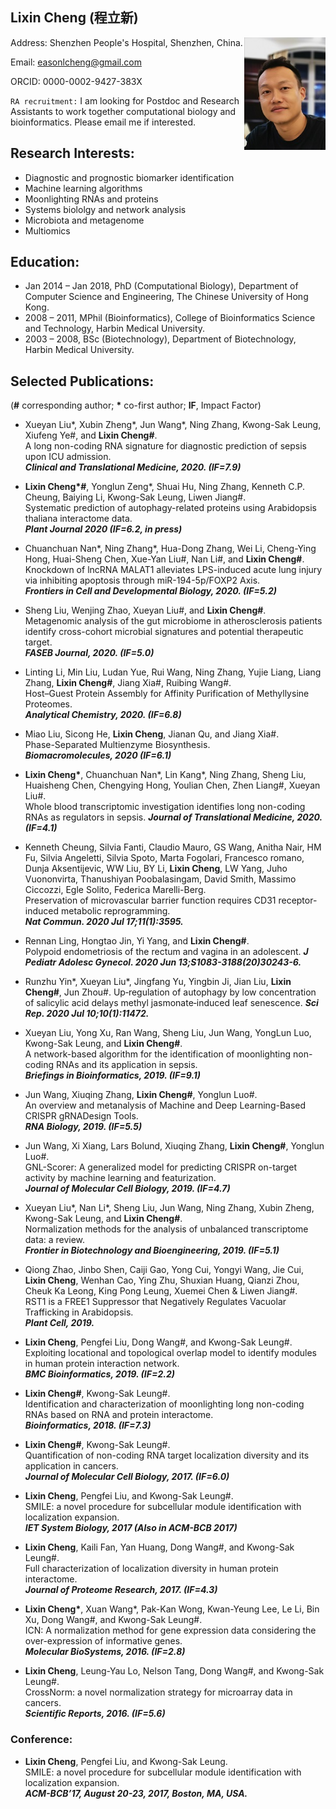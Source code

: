 ## Lixin Cheng (程立新)

<img align="right" width="130" height="180" src="https://github.com/easonlcheng/easonlcheng.github.com/blob/master/bighead1.jpg?raw=true">

Address: Shenzhen People's Hospital, Shenzhen, China.

Email: easonlcheng@gmail.com

ORCID:  0000-0002-9427-383X 

`RA recruitment:` I am looking for Postdoc and Research Assistants to work together computational biology and bioinformatics. Please email me if interested.

## Research Interests:
* Diagnostic and prognostic biomarker identification
* Machine learning algorithms
* Moonlighting RNAs and proteins
* Systems biololgy and network analysis
* Microbiota and metagenome
* Multiomics

## Education:
* Jan 2014 – Jan 2018, PhD (Computational Biology), Department of Computer Science and Engineering, The Chinese University of Hong Kong.
* 2008 – 2011, MPhil (Bioinformatics), College of Bioinformatics Science and Technology, Harbin Medical University.
* 2003 – 2008, BSc (Biotechnology), Department of Biotechnology, Harbin Medical University.

## Selected Publications:
(**#** corresponding author; **\*** co-first author; **IF**, Impact Factor)

*	Xueyan Liu\*, Xubin Zheng\*, Jun Wang\*, Ning Zhang, Kwong-Sak Leung, Xiufeng Ye#, and **Lixin Cheng#**.  
A long non-coding RNA signature for diagnostic prediction of sepsis upon ICU admission.  
***Clinical and Translational Medicine, 2020. (IF=7.9)***

*	**Lixin Cheng\*#**, Yonglun Zeng\*, Shuai Hu, Ning Zhang, Kenneth C.P. Cheung, Baiying Li, Kwong-Sak Leung, Liwen Jiang#.  
Systematic prediction of autophagy-related proteins using Arabidopsis thaliana interactome data.  
***Plant Journal 2020 (IF=6.2, in press)***

*	Chuanchuan Nan\*, Ning Zhang\*, Hua-Dong Zhang, Wei Li, Cheng-Ying Hong, Huai-Sheng Chen, Xue-Yan Liu#, Nan Li#, and **Lixin Cheng#**.  
Knockdown of lncRNA MALAT1 alleviates LPS-induced acute lung injury via inhibiting apoptosis through miR-194-5p/FOXP2 Axis.  
***Frontiers in Cell and Developmental Biology, 2020. (IF=5.2)***

*	Sheng Liu, Wenjing Zhao, Xueyan Liu#, and **Lixin Cheng#**.  
Metagenomic analysis of the gut microbiome in atherosclerosis patients identify cross-cohort microbial signatures and potential therapeutic target.  
***FASEB Journal, 2020. (IF=5.0)***

*	Linting Li, Min Liu, Ludan Yue, Rui Wang, Ning Zhang, Yujie Liang, Liang Zhang, **Lixin Cheng#**, Jiang Xia#, Ruibing Wang#.  
Host–Guest Protein Assembly for Affinity Purification of Methyllysine Proteomes.  
***Analytical Chemistry, 2020. (IF=6.8)***

*	Miao Liu, Sicong He, **Lixin Cheng**, Jianan Qu, and Jiang Xia#.  
Phase-Separated Multienzyme Biosynthesis.  
***Biomacromolecules, 2020 (IF=6.1)***

* **Lixin Cheng\***, Chuanchuan Nan\*, Lin Kang\*, Ning Zhang, Sheng Liu, Huaisheng Chen, Chengying Hong, Youlian Chen, Zhen Liang#, Xueyan Liu#.  
Whole blood transcriptomic investigation identifies long non-coding RNAs as regulators in sepsis. 
***Journal of Translational Medicine, 2020. (IF=4.1)***

*	Kenneth Cheung, Silvia Fanti, Claudio Mauro, GS Wang, Anitha Nair, HM Fu, Silvia Angeletti, Silvia Spoto, Marta Fogolari, Francesco romano, Dunja Aksentijevic, WW Liu, BY Li, **Lixin Cheng**, LW Yang, Juho Vuononvirta, Thanushiyan Poobalasingam, David Smith, Massimo Ciccozzi, Egle Solito, Federica Marelli-Berg.  
Preservation of microvascular barrier function requires CD31 receptor-induced metabolic reprogramming.  
***Nat Commun. 2020 Jul 17;11(1):3595.***

*	Rennan Ling, Hongtao Jin, Yi Yang, and **Lixin Cheng#**.  
Polypoid endometriosis of the rectum and vagina in an adolescent. 
***J Pediatr Adolesc Gynecol. 2020 Jun 13;S1083-3188(20)30243-6.***

*	Runzhu Yin\*, Xueyan Liu\*, Jingfang Yu, Yingbin Ji, Jian Liu, **Lixin Cheng#**, Jun Zhou#. 
Up‑regulation of autophagy by low concentration of salicylic acid delays methyl jasmonate‑induced leaf senescence. 
***Sci Rep. 2020 Jul 10;10(1):11472.***

* Xueyan Liu, Yong Xu, Ran Wang, Sheng Liu, Jun Wang, YongLun Luo, Kwong-Sak Leung, and **Lixin Cheng#**.  
A network-based algorithm for the identification of moonlighting non-coding RNAs and its application in sepsis.  
***Briefings in Bioinformatics, 2019. (IF=9.1)***

* Jun Wang, Xiuqing Zhang, **Lixin Cheng#**, Yonglun Luo#.  
An overview and metanalysis of Machine and Deep Learning-Based CRISPR gRNADesign Tools.  
***RNA Biology, 2019. (IF=5.5)***

* Jun Wang, Xi Xiang, Lars Bolund, Xiuqing Zhang, **Lixin Cheng#**, Yonglun Luo#.  
GNL-Scorer: A generalized model for predicting CRISPR on-target activity by machine learning and featurization.  
***Journal of Molecular Cell Biology, 2019. (IF=4.7)***

* Xueyan Liu\*, Nan Li\*, Sheng Liu, Jun Wang, Ning Zhang, Xubin Zheng, Kwong-Sak Leung, and **Lixin Cheng#**.  
Normalization methods for the analysis of unbalanced transcriptome data: a review.  
***Frontier in Biotechnology and Bioengineering, 2019. (IF=5.1)***

* Qiong Zhao, Jinbo Shen, Caiji Gao, Yong Cui, Yongyi Wang, Jie Cui, **Lixin Cheng**, Wenhan Cao, Ying Zhu, Shuxian Huang, Qianzi Zhou, Cheuk Ka Leong, King Pong Leung, Xuemei Chen & Liwen Jiang#.  
RST1 is a FREE1 Suppressor that Negatively Regulates Vacuolar Trafficking in Arabidopsis.  
***Plant Cell, 2019.***

* **Lixin Cheng**, Pengfei Liu, Dong Wang#, and Kwong-Sak Leung#.  
Exploiting locational and topological overlap model to identify modules in human protein interaction network.  
***BMC Bioinformatics, 2019. (IF=2.2)***

* **Lixin Cheng#**, Kwong-Sak Leung#.  
Identification and characterization of moonlighting long non-coding RNAs based on RNA and protein interactome.  
***Bioinformatics, 2018. (IF=7.3)***

* **Lixin Cheng#**, Kwong-Sak Leung#.  
Quantification of non-coding RNA target localization diversity and its application in cancers.  
***Journal of Molecular Cell Biology, 2017. (IF=6.0)***

* **Lixin Cheng**, Pengfei Liu, and Kwong-Sak Leung#.  
SMILE: a novel procedure for subcellular module identification with localization expansion.  
***IET System Biology, 2017 (Also in ACM-BCB 2017)***

* **Lixin Cheng**, Kaili Fan, Yan Huang, Dong Wang#, and Kwong-Sak Leung#.  
Full characterization of localization diversity in human protein interactome.  
***Journal of Proteome Research, 2017. (IF=4.3)***

* **Lixin Cheng\***, Xuan Wang\*, Pak-Kan Wong, Kwan-Yeung Lee, Le Li, Bin Xu, Dong Wang#, and Kwong-Sak Leung#.  
ICN: A normalization method for gene expression data considering the over-expression of informative genes.  
***Molecular BioSystems, 2016. (IF=2.8)***

* **Lixin Cheng**, Leung-Yau Lo, Nelson Tang, Dong Wang#, and Kwong-Sak Leung#.  
CrossNorm: a novel normalization strategy for microarray data in cancers.  
***Scientific Reports, 2016. (IF=5.6)***

### Conference:
* **Lixin Cheng**, Pengfei Liu, and Kwong-Sak Leung.  
SMILE: a novel procedure for subcellular module identification with localization expansion.  
***ACM-BCB’17, August 20-23, 2017, Boston, MA, USA.***


